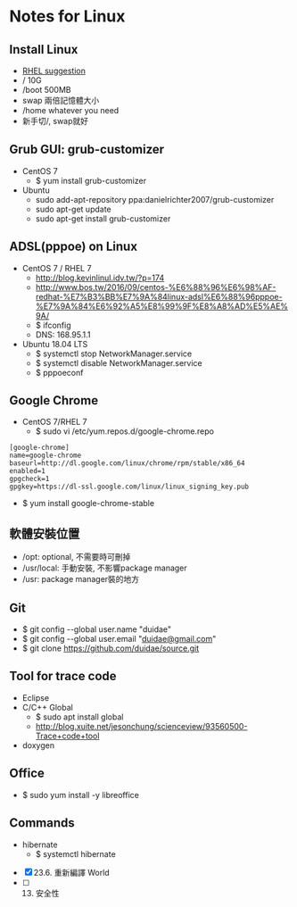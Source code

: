 # Notes for Linux

## Install Linux
* [RHEL suggestion](https://access.redhat.com/documentation/zh-tw/red_hat_enterprise_linux/7/html/installation_guide/sect-disk-partitioning-setup-x86#sect-recommended-partitioning-scheme-x86)
* / 10G
* /boot 500MB
* swap 兩倍記憶體大小
* /home whatever you need
* 新手切/, swap就好

## Grub GUI: grub-customizer
* CentOS 7
  * $ yum install grub-customizer
* Ubuntu
  * sudo add-apt-repository ppa:danielrichter2007/grub-customizer
  * sudo apt-get update
  * sudo apt-get install grub-customizer
  
## ADSL(pppoe) on Linux
* CentOS 7 / RHEL 7
  * http://blog.kevinlinul.idv.tw/?p=174
  * http://www.bos.tw/2016/09/centos-%E6%88%96%E6%98%AF-redhat-%E7%B3%BB%E7%9A%84linux-adsl%E6%88%96pppoe-%E7%9A%84%E6%92%A5%E8%99%9F%E8%A8%AD%E5%AE%9A/
  * $ ifconfig
  * DNS: 168.95.1.1
* Ubuntu 18.04 LTS
  * $ systemctl stop NetworkManager.service
  * $ systemctl disable NetworkManager.service
  * $ pppoeconf

## Google Chrome
* CentOS 7/RHEL 7
  * $ sudo vi /etc/yum.repos.d/google-chrome.repo
```
[google-chrome]
name=google-chrome
baseurl=http://dl.google.com/linux/chrome/rpm/stable/x86_64
enabled=1
gpgcheck=1
gpgkey=https://dl-ssl.google.com/linux/linux_signing_key.pub
```
  * $ yum install google-chrome-stable
  
## 軟體安裝位置
* /opt: optional, 不需要時可刪掉
* /usr/local: 手動安裝, 不影響package manager
* /usr: package manager裝的地方

## Git
* $ git config --global user.name "duidae"
* $ git config --global user.email "duidae@gmail.com"
* $ git clone https://github.com/duidae/source.git

## Tool for trace code
* Eclipse
* C/C++ Global
  * $ sudo apt install global
  * http://blog.xuite.net/jesonchung/scienceview/93560500-Trace+code+tool
* doxygen

## Office
* $ sudo yum install -y libreoffice

## Commands
* hibernate
  * $ systemctl hibernate


- [X] 23.6. 重新編譯 World
- [ ] 13. 安全性
